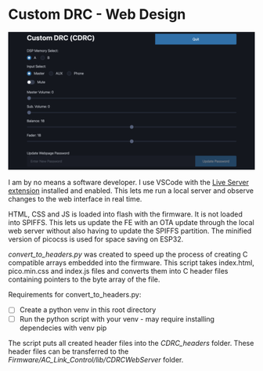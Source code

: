 # Custom DRC - Web Design

![Custom DRC Web Page mainpage](../ConceptImages/CDRC_mainpage.png)

I am by no means a software developer. I use VSCode with the [Live Server extension](https://github.com/ritwickdey/vscode-live-server-plus-plus) installed and enabled. This lets me run a local server and observe changes to the web interface in real time.

HTML, CSS and JS is loaded into flash with the firmware. It is not loaded into SPIFFS. This lets us update the FE with an OTA update through the local web server without also having to update the SPIFFS partition. The minified version of picocss is used for space saving on ESP32.

_convert_to_headers.py_ was created to speed up the process of creating C compatible arrays embedded into the firmware. This script takes index.html, pico.min.css and index.js files and converts them into C header files containing pointers to the byte array of the file.

Requirements for convert_to_headers.py:

- [ ] Create a python venv in this root directory
- [ ] Run the python script with your venv - may require installing dependecies with venv pip

The script puts all created header files into the _CDRC_headers_ folder. These header files can be transferred to the _Firmware/AC_Link_Control/lib/CDRCWebServer_ folder.
